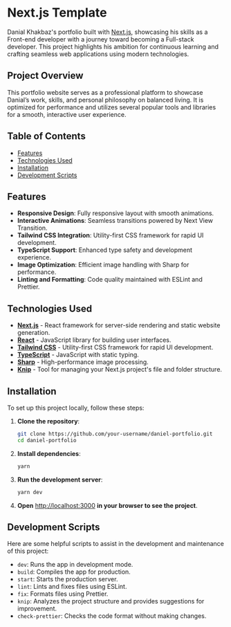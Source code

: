 # Next.js Template

Danial Khakbaz's portfolio built with [Next.js](https://nextjs.org/), showcasing his skills as a Front-end developer with a journey toward becoming a Full-stack developer. This project highlights his ambition for continuous learning and crafting seamless web applications using modern technologies.

## Project Overview

This portfolio website serves as a professional platform to showcase Danial’s work, skills, and personal philosophy on balanced living. It is optimized for performance and utilizes several popular tools and libraries for a smooth, interactive user experience.

## Table of Contents

- [Features](#features)
- [Technologies Used](#technologies-used)
- [Installation](#installation)
- [Development Scripts](#development-scripts)

## Features

- **Responsive Design**: Fully responsive layout with smooth animations.
- **Interactive Animations**: Seamless transitions powered by Next View Transition.
- **Tailwind CSS Integration**: Utility-first CSS framework for rapid UI development.
- **TypeScript Support**: Enhanced type safety and development experience.
- **Image Optimization**: Efficient image handling with Sharp for performance.
- **Linting and Formatting**: Code quality maintained with ESLint and Prettier.

## Technologies Used

- **[Next.js](https://nextjs.org/)** - React framework for server-side rendering and static website generation.
- **[React](https://reactjs.org/)** - JavaScript library for building user interfaces.
- **[Tailwind CSS](https://tailwindcss.com/)** - Utility-first CSS framework for rapid UI development.
- **[TypeScript](https://www.typescriptlang.org/)** - JavaScript with static typing.
- **[Sharp](https://sharp.pixelplumbing.com/)** - High-performance image processing.
- **[Knip](https://knip.dev/)** - Tool for managing your Next.js project's file and folder structure.

## Installation

To set up this project locally, follow these steps:

1. **Clone the repository**:
   ```bash
   git clone https://github.com/your-username/daniel-portfolio.git
   cd daniel-portfolio
   ```

2. **Install dependencies**:
   ```bash
   yarn
   ```

3. **Run the development server**:
   ```bash
   yarn dev
   ```

4. **Open** [http://localhost:3000](http://localhost:3000) **in your browser to see the project**.

## Development Scripts

Here are some helpful scripts to assist in the development and maintenance of this project:

- `dev`: Runs the app in development mode.  
- `build`: Compiles the app for production.  
- `start`: Starts the production server.  
- `lint`: Lints and fixes files using ESLint.  
- `fix`: Formats files using Prettier.  
- `knip`: Analyzes the project structure and provides suggestions for improvement.  
- `check-prettier`: Checks the code format without making changes.  

